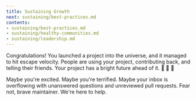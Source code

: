 ```yaml
---
title: Sustaining Growth
next: sustaining/best-practices.md
contents:
- sustaining/best-practices.md
- sustaining/healthy-communities.md
- sustaining/leadership.md
---
```


Congratulations! You launched a project into the universe, and it managed to hit escape velocity. People are using your project, contributing back, and telling their friends. Your project has a bright future ahead of it. 👏 🚀 🌠

Maybe you're excited. Maybe you're terrified. Maybe your inbox is overflowing with unanswered questions and unreviewed pull requests. Fear not, brave maintainer. We're here to help.

